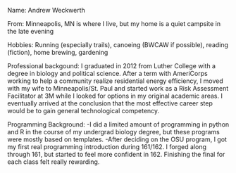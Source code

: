 Name: Andrew Weckwerth

From: Minneapolis, MN is where I live, but my home is a quiet campsite in the
late evening

Hobbies: Running (especially trails), canoeing (BWCAW if possible), reading
(fiction), home brewing, gardening

Professional backgound: I graduated in 2012 from Luther College with a degree
in biology and political science. After a term with AmeriCorps working to help
a community realize residential energy efficiency, I moved with my wife to
Minneapolis/St. Paul and started work as a Risk Assessment Facilitator at 3M
while I looked for options in my original academic areas. I eventually arrived
at the conclusion that the most effective career step would be to gain general
technological competency.

Programming Background:
-I did a limited amount of programming in python and R in the course of my
undergrad biology degree, but these programs were mostly based on templates.
-After deciding on the OSU program, I got my first real programming
introduction during 161/162. I forged along through 161, but started to feel
more confident in 162. Finishing the final for each class felt really
rewarding.

